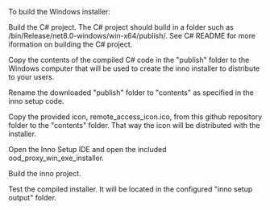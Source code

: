 To build the Windows installer:

Build the C# project.  The C# project should build in a folder such as <project folder>/bin/Release/net8.0-windows/win-x64/publish/.   See C# README for more iformation on building the C# project.

Copy the contents of the compiled C# code in the "publish" folder to the Windows computer that will be used to create the inno installer to distribute to your users.

Rename the downloaded "publish" folder to "contents" as specified in the inno setup code.

Copy the provided icon, remote_access_icon.ico, from this github repository folder to the "contents" folder.  That way the icon will be distributed with the installer.

Open the Inno Setup IDE and open the included ood_proxy_win_exe_installer.

Build the inno project.

Test the compiled installer.  It will be located in the configured "inno setup output" folder.  
